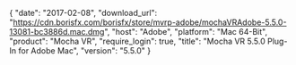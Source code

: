 {
   "date": "2017-02-08",
   "download_url": "https://cdn.borisfx.com/borisfx/store/mvrp-adobe/mochaVRAdobe-5.5.0-13081-bc3886d.mac.dmg",
   "host": "Adobe",
   "platform": "Mac 64-Bit",
   "product": "Mocha VR",
   "require_login": true,
   "title": "Mocha VR 5.5.0 Plug-In for Adobe Mac",
   "version": "5.5.0"
}

